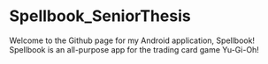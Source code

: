 # Spellbook_SeniorThesis

Welcome to the Github page for my Android application, Spellbook! Spellbook is an all-purpose app for the trading card game Yu-Gi-Oh!
